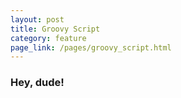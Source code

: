 ```yaml
---
layout: post
title: Groovy Script
category: feature
page_link: /pages/groovy_script.html
---
```


### Hey, dude!
